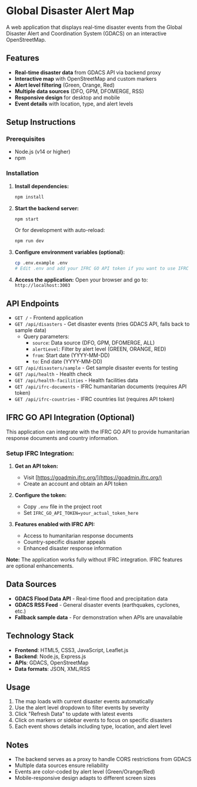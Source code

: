 # Global Disaster Alert Map

A web application that displays real-time disaster events from the Global Disaster Alert and Coordination System (GDACS) on an interactive OpenStreetMap.

## Features

- **Real-time disaster data** from GDACS API via backend proxy
- **Interactive map** with OpenStreetMap and custom markers
- **Alert level filtering** (Green, Orange, Red)
- **Multiple data sources** (DFO, GPM, DFOMERGE, RSS)
- **Responsive design** for desktop and mobile
- **Event details** with location, type, and alert levels

## Setup Instructions

### Prerequisites
- Node.js (v14 or higher)
- npm

### Installation

1. **Install dependencies:**
   ```bash
   npm install
   ```

2. **Start the backend server:**
   ```bash
   npm start
   ```
   
   Or for development with auto-reload:
   ```bash
   npm run dev
   ```

3. **Configure environment variables (optional):**
   ```bash
   cp .env.example .env
   # Edit .env and add your IFRC GO API token if you want to use IFRC features
   ```

4. **Access the application:**
   Open your browser and go to: `http://localhost:3003`

## API Endpoints

- `GET /` - Frontend application
- `GET /api/disasters` - Get disaster events (tries GDACS API, falls back to sample data)
  - Query parameters:
    - `source`: Data source (DFO, GPM, DFOMERGE, ALL)
    - `alertLevel`: Filter by alert level (GREEN, ORANGE, RED)
    - `from`: Start date (YYYY-MM-DD)
    - `to`: End date (YYYY-MM-DD)
- `GET /api/disasters/sample` - Get sample disaster events for testing
- `GET /api/health` - Health check
- `GET /api/health-facilities` - Health facilities data
- `GET /api/ifrc-documents` - IFRC humanitarian documents (requires API token)
- `GET /api/ifrc-countries` - IFRC countries list (requires API token)

## IFRC GO API Integration (Optional)

This application can integrate with the IFRC GO API to provide humanitarian response documents and country information.

### Setup IFRC Integration:

1. **Get an API token:**
   - Visit [https://goadmin.ifrc.org/](https://goadmin.ifrc.org/)
   - Create an account and obtain an API token

2. **Configure the token:**
   - Copy `.env` file in the project root
   - Set `IFRC_GO_API_TOKEN=your_actual_token_here`

3. **Features enabled with IFRC API:**
   - Access to humanitarian response documents
   - Country-specific disaster appeals
   - Enhanced disaster response information

**Note:** The application works fully without IFRC integration. IFRC features are optional enhancements.

## Data Sources

- **GDACS Flood Data API** - Real-time flood and precipitation data
- **GDACS RSS Feed** - General disaster events (earthquakes, cyclones, etc.)
- **Fallback sample data** - For demonstration when APIs are unavailable

## Technology Stack

- **Frontend**: HTML5, CSS3, JavaScript, Leaflet.js
- **Backend**: Node.js, Express.js
- **APIs**: GDACS, OpenStreetMap
- **Data formats**: JSON, XML/RSS

## Usage

1. The map loads with current disaster events automatically
2. Use the alert level dropdown to filter events by severity
3. Click "Refresh Data" to update with latest events
4. Click on markers or sidebar events to focus on specific disasters
5. Each event shows details including type, location, and alert level

## Notes

- The backend serves as a proxy to handle CORS restrictions from GDACS
- Multiple data sources ensure reliability
- Events are color-coded by alert level (Green/Orange/Red)
- Mobile-responsive design adapts to different screen sizes